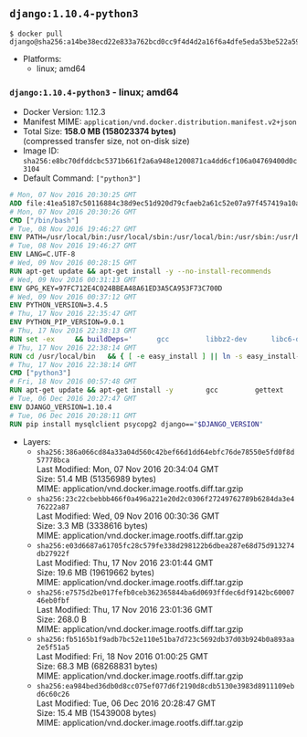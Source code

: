 ## `django:1.10.4-python3`

```console
$ docker pull django@sha256:a14be38ecd22e833a762bcd0cc9f4d4d2a16f6a4dfe5eda53be522a597c83c0b
```

-	Platforms:
	-	linux; amd64

### `django:1.10.4-python3` - linux; amd64

-	Docker Version: 1.12.3
-	Manifest MIME: `application/vnd.docker.distribution.manifest.v2+json`
-	Total Size: **158.0 MB (158023374 bytes)**  
	(compressed transfer size, not on-disk size)
-	Image ID: `sha256:e8bc70dfddcbc5371b661f2a6a948e1200871ca4dd6cf106a04769400d0c3104`
-	Default Command: `["python3"]`

```dockerfile
# Mon, 07 Nov 2016 20:30:25 GMT
ADD file:41ea5187c50116884c38d9ec51d920d79cfaeb2a61c52e07a97f457419a10a4f in / 
# Mon, 07 Nov 2016 20:30:26 GMT
CMD ["/bin/bash"]
# Tue, 08 Nov 2016 19:46:27 GMT
ENV PATH=/usr/local/bin:/usr/local/sbin:/usr/local/bin:/usr/sbin:/usr/bin:/sbin:/bin
# Tue, 08 Nov 2016 19:46:27 GMT
ENV LANG=C.UTF-8
# Wed, 09 Nov 2016 00:28:15 GMT
RUN apt-get update && apt-get install -y --no-install-recommends 		ca-certificates 		libgdbm3 		libsqlite3-0 		libssl1.0.0 	&& rm -rf /var/lib/apt/lists/*
# Wed, 09 Nov 2016 00:31:13 GMT
ENV GPG_KEY=97FC712E4C024BBEA48A61ED3A5CA953F73C700D
# Wed, 09 Nov 2016 00:37:12 GMT
ENV PYTHON_VERSION=3.4.5
# Thu, 17 Nov 2016 22:35:47 GMT
ENV PYTHON_PIP_VERSION=9.0.1
# Thu, 17 Nov 2016 22:38:13 GMT
RUN set -ex 	&& buildDeps=' 		gcc 		libbz2-dev 		libc6-dev 		libgdbm-dev 		liblzma-dev 		libncurses-dev 		libreadline-dev 		libsqlite3-dev 		libssl-dev 		make 		tcl-dev 		tk-dev 		wget 		xz-utils 		zlib1g-dev 	' 	&& apt-get update && apt-get install -y $buildDeps --no-install-recommends && rm -rf /var/lib/apt/lists/* 		&& wget -O python.tar.xz "https://www.python.org/ftp/python/${PYTHON_VERSION%%[a-z]*}/Python-$PYTHON_VERSION.tar.xz" 	&& wget -O python.tar.xz.asc "https://www.python.org/ftp/python/${PYTHON_VERSION%%[a-z]*}/Python-$PYTHON_VERSION.tar.xz.asc" 	&& export GNUPGHOME="$(mktemp -d)" 	&& gpg --keyserver ha.pool.sks-keyservers.net --recv-keys "$GPG_KEY" 	&& gpg --batch --verify python.tar.xz.asc python.tar.xz 	&& rm -r "$GNUPGHOME" python.tar.xz.asc 	&& mkdir -p /usr/src/python 	&& tar -xJC /usr/src/python --strip-components=1 -f python.tar.xz 	&& rm python.tar.xz 		&& cd /usr/src/python 	&& ./configure 		--enable-loadable-sqlite-extensions 		--enable-shared 	&& make -j$(nproc) 	&& make install 	&& ldconfig 		&& if [ ! -e /usr/local/bin/pip3 ]; then : 		&& wget -O /tmp/get-pip.py 'https://bootstrap.pypa.io/get-pip.py' 		&& python3 /tmp/get-pip.py "pip==$PYTHON_PIP_VERSION" 		&& rm /tmp/get-pip.py 	; fi 	&& pip3 install --no-cache-dir --upgrade --force-reinstall "pip==$PYTHON_PIP_VERSION" 	&& [ "$(pip list |tac|tac| awk -F '[ ()]+' '$1 == "pip" { print $2; exit }')" = "$PYTHON_PIP_VERSION" ] 		&& find /usr/local -depth 		\( 			\( -type d -a -name test -o -name tests \) 			-o 			\( -type f -a -name '*.pyc' -o -name '*.pyo' \) 		\) -exec rm -rf '{}' + 	&& apt-get purge -y --auto-remove $buildDeps 	&& rm -rf /usr/src/python ~/.cache
# Thu, 17 Nov 2016 22:38:14 GMT
RUN cd /usr/local/bin 	&& { [ -e easy_install ] || ln -s easy_install-* easy_install; } 	&& ln -s idle3 idle 	&& ln -s pydoc3 pydoc 	&& ln -s python3 python 	&& ln -s python3-config python-config
# Thu, 17 Nov 2016 22:38:14 GMT
CMD ["python3"]
# Fri, 18 Nov 2016 00:57:48 GMT
RUN apt-get update && apt-get install -y 		gcc 		gettext 		mysql-client libmysqlclient-dev 		postgresql-client libpq-dev 		sqlite3 	--no-install-recommends && rm -rf /var/lib/apt/lists/*
# Tue, 06 Dec 2016 20:27:47 GMT
ENV DJANGO_VERSION=1.10.4
# Tue, 06 Dec 2016 20:28:11 GMT
RUN pip install mysqlclient psycopg2 django=="$DJANGO_VERSION"
```

-	Layers:
	-	`sha256:386a066cd84a33a04d560c42bef66d1dd64ebfc76de78550e5fd0f8d57778bca`  
		Last Modified: Mon, 07 Nov 2016 20:34:04 GMT  
		Size: 51.4 MB (51356989 bytes)  
		MIME: application/vnd.docker.image.rootfs.diff.tar.gzip
	-	`sha256:23c22cbebbb466f0a496a221e20d2c0306f27249762789b6284da3e476222a87`  
		Last Modified: Wed, 09 Nov 2016 00:30:36 GMT  
		Size: 3.3 MB (3338616 bytes)  
		MIME: application/vnd.docker.image.rootfs.diff.tar.gzip
	-	`sha256:e03d6687a61705fc28c579fe338d298122b6dbea287e68d75d913274db27922f`  
		Last Modified: Thu, 17 Nov 2016 23:01:44 GMT  
		Size: 19.6 MB (19619662 bytes)  
		MIME: application/vnd.docker.image.rootfs.diff.tar.gzip
	-	`sha256:e7575d2be017fefb0ceb362365844ba6d0693ffdec6df9142bc6000746eb0fbf`  
		Last Modified: Thu, 17 Nov 2016 23:01:36 GMT  
		Size: 268.0 B  
		MIME: application/vnd.docker.image.rootfs.diff.tar.gzip
	-	`sha256:fb5165b1f9adb7bc52e110e51ba7d723c5692db37d03b924b0a893aa2e5f51a5`  
		Last Modified: Fri, 18 Nov 2016 01:00:25 GMT  
		Size: 68.3 MB (68268831 bytes)  
		MIME: application/vnd.docker.image.rootfs.diff.tar.gzip
	-	`sha256:ea984bed36db0d8cc075ef077d6f2190d8cdb5130e3983d8911109ebd6c60c26`  
		Last Modified: Tue, 06 Dec 2016 20:28:47 GMT  
		Size: 15.4 MB (15439008 bytes)  
		MIME: application/vnd.docker.image.rootfs.diff.tar.gzip
